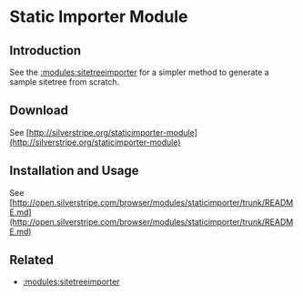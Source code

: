 # Static Importer Module

## Introduction

See the [:modules:sitetreeimporter](/modules/sitetreeimporter) for a simpler method to generate a sample sitetree from
scratch. 

## Download

See [http://silverstripe.org/staticimporter-module](http://silverstripe.org/staticimporter-module)


## Installation and Usage

See
[http://open.silverstripe.com/browser/modules/staticimporter/trunk/README.md](http://open.silverstripe.com/browser/modules/staticimporter/trunk/README.md)

## Related

 * [:modules:sitetreeimporter](/modules/sitetreeimporter)


